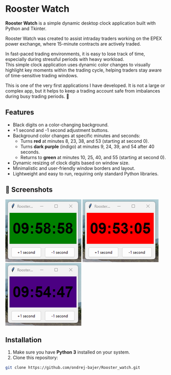 # Rooster Watch

**Rooster Watch** is a simple dynamic desktop clock application built with Python and Tkinter.

Rooster Watch was created to assist intraday traders working on the EPEX power exchange, where 15-minute contracts are actively traded.

In fast-paced trading environments, it is easy to lose track of time, especially during stressful periods with heavy workload.  
This simple clock application uses dynamic color changes to visually highlight key moments within the trading cycle, helping traders stay aware of time-sensitive trading windows.

This is one of the very first applications I have developed. It is not a large or complex app, but it helps to keep a trading account safe from imbalances during busy trading periods. 🙂

## Features
- Black digits on a color-changing background.
- +1 second and -1 second adjustment buttons.
- Background color changes at specific minutes and seconds:
  - Turns **red** at minutes 8, 23, 38, and 53 (starting at second 0).
  - Turns **dark purple** (indigo) at minutes 9, 24, 39, and 54 after 40 seconds.
  - Returns to **green** at minutes 10, 25, 40, and 55 (starting at second 0).
- Dynamic resizing of clock digits based on window size.
- Minimalistic and user-friendly window borders and layout.
- Lightweight and easy to run, requiring only standard Python libraries.

## 📸 Screenshots
![Green](./screenshots/green.png)
![Red](./screenshots/red.png)
![Purple](./screenshots/purple.png)

## Installation

1. Make sure you have **Python 3** installed on your system.
2. Clone this repository:

```bash
git clone https://github.com/ondrej-bajer/Rooster_watch.git
